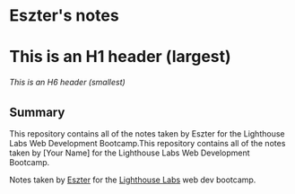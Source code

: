 # Eszter's notes
# This is an H1 header (largest)
###### This is an H6 header (smallest)
## Summary

This repository contains all of the notes taken by Eszter for the Lighthouse Labs Web Development Bootcamp.This repository contains all of the notes taken by [Your Name] for the Lighthouse Labs Web Development Bootcamp.

Notes taken by [Eszter](https://github.com/) for the [Lighthouse Labs](https://www.lighthouselabs.ca/) web dev bootcamp.